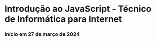 # Introdução ao JavaScript - Técnico de Informática para Internet


<h3>Início em 27 de março de 2024</h3>
